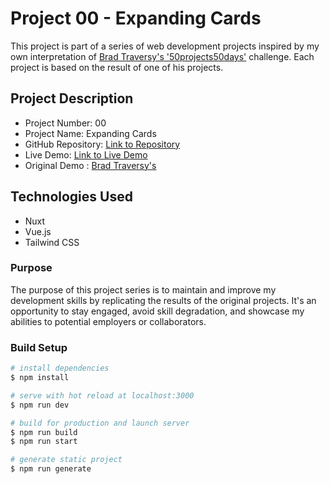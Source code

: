 # Project 00 - Expanding Cards

This project is part of a series of web development projects inspired by my own interpretation of [Brad Traversy's '50projects50days'](https://github.com/bradtraversy/50projects50days) challenge. Each project is based on the result of one of his projects.

## Project Description

- Project Number: 00
- Project Name: Expanding Cards
- GitHub Repository: [Link to Repository](https://github.com/kevin-gonzales/50projects-00)
- Live Demo: [Link to Live Demo](https://kevin-gonzales.github.io/50projects-00/)
- Original Demo : [Brad Traversy's](https://50projects50days.com/projects/expanding-cards/)

## Technologies Used

- Nuxt
- Vue.js
- Tailwind CSS


### Purpose

The purpose of this project series is to maintain and improve my development skills by replicating the results of the original projects. It's an opportunity to stay engaged, avoid skill degradation, and showcase my abilities to potential employers or collaborators.


### Build Setup

```bash
# install dependencies
$ npm install

# serve with hot reload at localhost:3000
$ npm run dev

# build for production and launch server
$ npm run build
$ npm run start

# generate static project
$ npm run generate
```